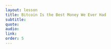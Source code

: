 ```yaml
---
layout: lesson
title: Bitcoin Is the Best Money We Ever Had
subtitle:
quote:
audio:
link:
order: 5
---
```


